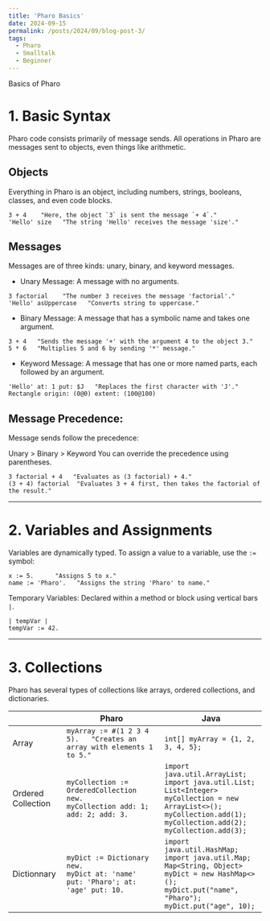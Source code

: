 ```yaml
---
title: 'Pharo Basics'
date: 2024-09-15
permalink: /posts/2024/09/blog-post-3/
tags:
  - Pharo
  - Smalltalk
  - Beginner
---
```


Basics of Pharo

# 1. Basic Syntax

Pharo code consists primarily of message sends. All operations in Pharo are messages sent to objects, even things like arithmetic.

## Objects
Everything in Pharo is an object, including numbers, strings, booleans, classes, and even code blocks.

```
3 + 4    "Here, the object `3` is sent the message `+ 4`."
'Hello' size   "The string 'Hello' receives the message 'size'."
```

## Messages
Messages are of three kinds: unary, binary, and keyword messages.

- Unary Message: A message with no arguments.
``` 
3 factorial    "The number 3 receives the message 'factorial'."
'Hello' asUppercase   "Converts string to uppercase."
```

- Binary Message: A message that has a symbolic name and takes one argument.
```
3 + 4   "Sends the message '+' with the argument 4 to the object 3."
5 * 6   "Multiplies 5 and 6 by sending '*' message."
```

- Keyword Message: A message that has one or more named parts, each followed by an argument.
```
'Hello' at: 1 put: $J   "Replaces the first character with 'J'."
Rectangle origin: (0@0) extent: (100@100) 
```

## Message Precedence: 
Message sends follow the precedence:

Unary > Binary > Keyword You can override the precedence using parentheses.

```
3 factorial + 4   "Evaluates as (3 factorial) + 4."
(3 + 4) factorial  "Evaluates 3 + 4 first, then takes the factorial of the result."
```

---

# 2. Variables and Assignments
Variables are dynamically typed. To assign a value to a variable, use the `:=` symbol:

```
x := 5.      "Assigns 5 to x."
name := 'Pharo'.   "Assigns the string 'Pharo' to name."
```

Temporary Variables: Declared within a method or block using vertical bars `|`.

```
| tempVar |
tempVar := 42.
```

---

# 3. Collections
Pharo has several types of collections like arrays, ordered collections, and dictionaries.

|  | Pharo | Java |
|-----------|-----------|-----------|
| Array | `myArray := #(1 2 3 4 5).   "Creates an array with elements 1 to 5."` | `int[] myArray = {1, 2, 3, 4, 5};` |
| Ordered Collection | `myCollection := OrderedCollection new.` <br> `myCollection add: 1; add: 2; add: 3.` | `import java.util.ArrayList;` <br> `import java.util.List;` <br> `List<Integer> myCollection = new ArrayList<>();` <br> `myCollection.add(1);` <br> `myCollection.add(2);` <br> `myCollection.add(3);` |
| Dictionnary | `myDict := Dictionary new.` <br>  `myDict at: 'name' put: 'Pharo'; at: 'age' put: 10.`| `import java.util.HashMap;` <br>  `import java.util.Map;` <br>  `Map<String, Object> myDict = new HashMap<>();` <br>  `myDict.put("name", "Pharo");` <br>  `myDict.put("age", 10);` |
